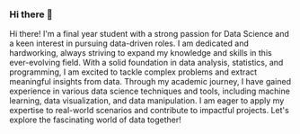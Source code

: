 ### Hi there 👋

Hi there! I'm a final year student with a strong passion for Data Science and a keen interest in pursuing data-driven roles. I am dedicated and hardworking, always striving to expand my knowledge and skills in this ever-evolving field. With a solid foundation in data analysis, statistics, and programming, I am excited to tackle complex problems and extract meaningful insights from data. Through my academic journey, I have gained experience in various data science techniques and tools, including machine learning, data visualization, and data manipulation. I am eager to apply my expertise to real-world scenarios and contribute to impactful projects. Let's explore the fascinating world of data together!


<!--
**Yassssssssss/Yassssssssss** is a ✨ _special_ ✨ repository because its `README.md` (this file) appears on your GitHub profile.

Here are some ideas to get you started:

- 🔭 I’m currently working on ...
- 🌱 I’m currently learning ...
- 👯 I’m looking to collaborate on ...
- 🤔 I’m looking for help with ...
- 💬 Ask me about ...
- 📫 How to reach me: ...
- 😄 Pronouns: ...
- ⚡ Fun fact: ...
-->
